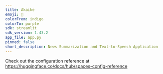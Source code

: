 ```yaml
---
title: Akaike
emoji: 🏃
colorFrom: indigo
colorTo: purple
sdk: streamlit
sdk_version: 1.43.2
app_file: app.py
pinned: false
short_description: News Summarization and Text-to-Speech Application
---
```


Check out the configuration reference at https://huggingface.co/docs/hub/spaces-config-reference
